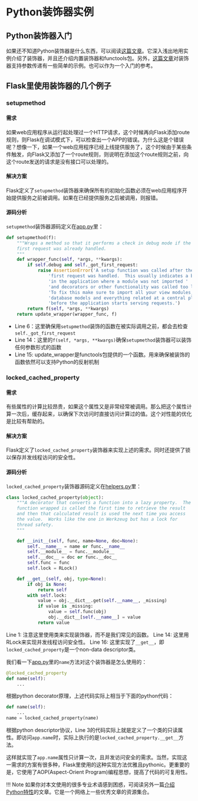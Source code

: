 Python装饰器实例
================

## Python装饰器入门

如果还不知道Python装饰器是什么东西，可以阅读[这篇文章][1]。它深入浅出地用实例介绍了装饰器，并且还介绍内置装饰器和functools包。另外，[这篇文章][2]对装饰器支持参数传递有一些简单的示例。也可以作为一个入门的参考。

## Flask里使用装饰器的几个例子

### setupmethod

#### 需求

如果web应用程序从运行起处理过一个HTTP请求，这个时候再向Flask添加route规则，则Flask在调试模式下，可以检查出一个APP的错误。为什么这是个错误呢？想像一下，如果一个web应用程序已经上线提供服务了，这个时候由于某些条件触发，向Flask又添加了一个route规则，则说明在添加这个route规则之前，向这个route发送的请求是没有接口可以处理的。

#### 解决方案

Flask定义了`setupmethod`装饰器来确保所有的初始化函数必须在web应用程序开始提供服务之前被调用。如果在已经提供服务之后被调用，则报错。

#### 源码分析

`setupmethod`装饰器源码定义在[app.py][3]里：
```python
def setupmethod(f):
    """Wraps a method so that it performs a check in debug mode if the
    first request was already handled.
    """
    def wrapper_func(self, *args, **kwargs):
        if self.debug and self._got_first_request:
            raise AssertionError('A setup function was called after the '
                'first request was handled.  This usually indicates a bug '
                'in the application where a module was not imported '
                'and decorators or other functionality was called too late.\n'
                'To fix this make sure to import all your view modules, '
                'database models and everything related at a central place '
                'before the application starts serving requests.')
        return f(self, *args, **kwargs)
    return update_wrapper(wrapper_func, f)
```

* Line 6：这里确保用`setupmethod`装饰的函数在被实际调用之前，都会去检查`self._got_first_request`
* Line 14：这里的`f(self, *args, **kwargs)`确保`setupmethod`装饰器可以装饰任何参数形式的函数
* Line 15: update_wrapper是functools包提供的一个函数。用来确保被装饰的函数依然可以支持Python的反射机制

### locked_cached_property

#### 需求

有些属性的计算比较昂贵，如果这个属性又是非常经常被调用。那么把这个属性计算一次后，缓存起来，以确保下次访问时直接访问计算过的值。这个对性能的优化是比较有帮助的。

#### 解决方案

Flask定义了`locked_cached_property`装饰器来实现上述的需求。同时还提供了锁以保存并发线程访问的安全性。

#### 源码分析

`locked_cached_property`装饰器源码定义在[helpers.py][4]里：
```python
class locked_cached_property(object):
    """A decorator that converts a function into a lazy property.  The
    function wrapped is called the first time to retrieve the result
    and then that calculated result is used the next time you access
    the value.  Works like the one in Werkzeug but has a lock for
    thread safety.
    """

    def __init__(self, func, name=None, doc=None):
        self.__name__ = name or func.__name__
        self.__module__ = func.__module__
        self.__doc__ = doc or func.__doc__
        self.func = func
        self.lock = RLock()

    def __get__(self, obj, type=None):
        if obj is None:
            return self
        with self.lock:
            value = obj.__dict__.get(self.__name__, _missing)
            if value is _missing:
                value = self.func(obj)
                obj.__dict__[self.__name__] = value
            return value
```

Line 1: 注意这里使用类来实现装饰器，而不是我们常见的函数。
Line 14: 这里用RLock来实现并发线程访问安全性。
Line 16: 这里实现了`__get__`，即`locked_cached_property`是一个non-data descriptor类。

我们看一下[app.py][3]里的`name`方法对这个装饰器是怎么使用的：
```python
@locked_cached_property
def name(self):
    ...
```

根据python decorator原理，上述代码实际上相当于下面的python代码：
```python
def name(self):
    ...
name = locked_cached_property(name)
```

根据python descriptor协议，Line 3的代码实际上就是定义了一个类的只读属性。即访问`app.name`时，实际上执行的是`locked_cached_property.__get__`方法。

这样就实现了`app.name`属性只计算一次，且并发访问安全的需求。当然，实现这一需求的方案有很多种，Flask里使用的这种实现方法优雅且pythonic。更重要的是，它使用了AOP(Aspect-Orient Program)编程思想，提高了代码的可复用性。

!!! Note
    如果你对本文使用的很多专业术语感到困惑，可阅读另外一篇[介绍Python特性][5]的文章。它是一个网络上一些优秀文章的资源集合。

[1]: http://www.cnblogs.com/huxi/archive/2011/03/01/1967600.html
[2]: http://www.cnblogs.com/rhcad/archive/2011/12/21/2295507.html
[3]: https://github.com/mitsuhiko/flask/blob/0.10-maintenance/flask/app.py
[4]: https://github.com/mitsuhiko/flask/blob/0.10-maintenance/flask/helpers.py
[5]: TODO

